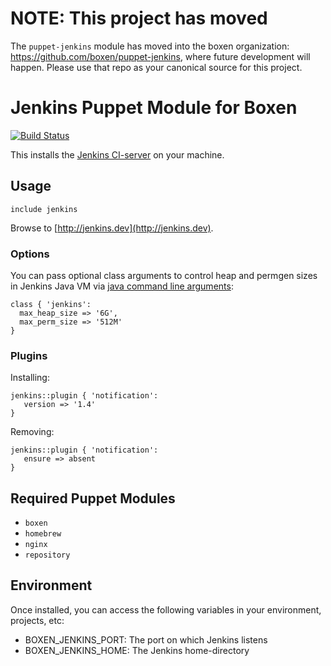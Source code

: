# NOTE: This project has moved

The `puppet-jenkins` module has moved into the boxen organization: https://github.com/boxen/puppet-jenkins, where future development will happen. Please use that repo as your canonical source for this project.

# Jenkins Puppet Module for Boxen

[![Build Status](https://travis-ci.org/boxen/puppet-jenkins.png?branch=master)](https://travis-ci.org/boxen/puppet-jenkins)

This installs the [Jenkins CI-server](http://jenkins-ci.org) on your machine.

## Usage

```puppet
include jenkins
```

Browse to [http://jenkins.dev](http://jenkins.dev).

### Options

You can pass optional class arguments to control heap and permgen sizes
in Jenkins Java VM via [java command line arguments](https://wiki.jenkins-ci.org/display/JENKINS/Starting+and+Accessing+Jenkins):

```puppet
class { 'jenkins':
  max_heap_size => '6G',
  max_perm_size => '512M'
}

```

### Plugins

Installing:

```puppet
jenkins::plugin { 'notification':
   version => '1.4'
}
```

Removing:

```puppet
jenkins::plugin { 'notification':
   ensure => absent
}
```

## Required Puppet Modules

* `boxen`
* `homebrew`
* `nginx`
* `repository`

## Environment

Once installed, you can access the following variables in your environment, projects, etc:

* BOXEN_JENKINS_PORT: The port on which Jenkins listens
* BOXEN_JENKINS_HOME: The Jenkins home-directory
